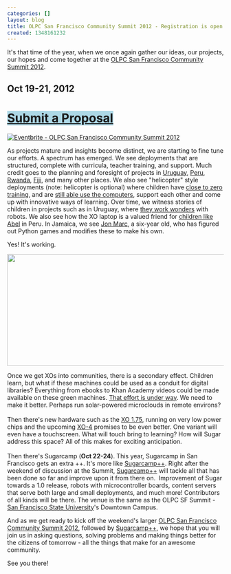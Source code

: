 ```yaml
---
categories: []
layout: blog
title: OLPC San Francisco Community Summit 2012 - Registration is open!
created: 1348161232
---
```

<p>It&#39;s that time of the year, when we once again gather our ideas, our projects, our hopes and come together at the <a href="{{ site.baseurl }}/summit">OLPC San Francisco Community Summit 2012</a>.</p>
<h2 class="rtecenter">
	<strong>Oct 19-21, 2012</strong></h2>
<h1 class="rtecenter">
	<a href="{{ site.baseurl }}/submit-proposal-2012"><span style="background-color:#add8e6;">Submit a Proposal</span></a></h1>
<p class="rtecenter"><a href="https://www.eventbrite.com/event/4025544512?ref=ebtnebregn" target="_blank"><img alt="Eventbrite - OLPC San Francisco Community Summit 2012" src="https://www.eventbrite.com/custombutton?eid=4025544512" /></a></p>
<p>As projects mature and insights become distinct, we are starting to fine tune our efforts. A spectrum has emerged. We see deployments that are structured, complete with curricula, teacher training, and support. Much credit goes to the planning and foresight of projects in <a href="http://www.ceibal.org.uy/" target="_blank">Uruguay</a>, <a href="http://www.perueduca.edu.pe/olpc/OLPC_Home.html" target="_blank">Peru</a>, <a href="http://laptop.org/en/children/countries/rwanda.shtml" target="_blank">Rwanda</a>, <a href="http://www.fijisun.com.fj/2012/09/14/one-laptop-per-child-plan-next-month/" target="_blank">Fiji</a>, and many other places. We also see &quot;helicopter&quot; style deployments (note: helicopter is optional) where children have <a href="https://evanszablowski.wordpress.com/2012/07/25/one-laptop-per-child/" target="_blank">close to zero training</a>, and are <a href="https://bhagmalpur.wordpress.com/2011/11/28/so-whats-working/" target="_blank">still able use the computers</a>, support each other and come up with innovative ways of learning. Over time, we witness stories of children in projects such as in Uruguay, where <a href="http://www.fing.edu.uy/inco/proyectos/butia/" target="_blank">they work wonders</a> with robots. We also see how the XO laptop is a valued friend for <a href="https://www.youtube.com/watch?v=JnKhVajQ6rw" target="_blank">children like Abel</a> in Peru. In Jamaica, we see <a href="https://secure.flickr.com/photos/laura_nk/6844873639" target="_blank">Jon Marc</a>, a six-year old, who has figured out Python games and modifies these to make his own.</p>
<p>Yes! It&#39;s working.</p>
<p class="rtecenter"><a href="{{ site.baseurl }}/CommunitySummit2012"><img alt="" src="{{ site.baseurl }}/sites/default/files/u8/red_xo_in_sf_fog_2012.jpg" style="height: 260px; width: 680px;" /></a></p>
<p>Once we get XOs into communities, there is a secondary effect. Children learn, but what if these machines could be used as a conduit for digital libraries? Everything from ebooks to Khan Academy videos could be made available on these green machines. <a href="http://www.slideshare.net/sverma/pathagar-a-book-server" target="_blank">That effort is under way</a>. We need to make it better. Perhaps run solar-powered microclouds in remote environs?<br />
	<br />
	Then there&#39;s new hardware such as the <a href="http://wiki.laptop.org/go/XO-1.75" target="_blank">XO 1.75</a>, running on very low power chips and the upcoming <a href="http://techcrunch.com/2012/08/15/one-laptop-per-child-details-the-xo-4-touch-a-touchscreen-convertible-notebook-for-emerging-markets/" target="_blank">XO-4</a> promises to be even better. One variant will even have a touchscreen. What will touch bring to learning? How will Sugar address this space? All of this makes for exciting anticipation.<br />
	<br />
	Then there&#39;s Sugarcamp (<strong>Oct 22-24</strong>). This year, Sugarcamp in San Francisco gets an extra ++. It&#39;s more like <a href="http://wiki.sugarlabs.org/go/Sugarcamp_SF_2012" target="_blank">Sugarcamp++</a>. Right after the weekend of discussion at the Summit, <a href="http://wiki.sugarlabs.org/go/Sugarcamp_SF_2012" target="_blank">Sugarcamp++</a> will tackle all that has been done so far and improve upon it from there on.&nbsp; Improvement of Sugar towards a 1.0 release, robots with microcontroller boards, content servers that serve both large and small deployments, and much more! Contributors of all kinds will be there. The venue is the same as the OLPC SF Summit - <a href="http://www.sfsu.edu" target="_blank">San Francisco State University</a>&#39;s Downtown Campus.</p>
<p>And as we get ready to kick off the weekend&#39;s larger <a href="{{ site.baseurl }}/summit">OLPC San Francisco Community Summit 2012</a>, followed by <a href="http://wiki.sugarlabs.org/go/Sugarcamp_SF_2012" target="_blank">Sugarcamp++</a>, we hope that you will join us in asking questions, solving problems and making things better for the citizens of tomorrow - all the things that make for an awesome community.</p>
<p>See you there!</p>
